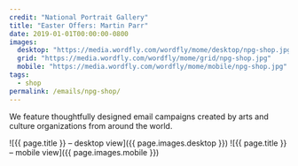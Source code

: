 ```yaml
---
credit: "National Portrait Gallery"
title: "Easter Offers: Martin Parr"
date: 2019-01-01T00:00:00-0800
images:
  desktop: "https://media.wordfly.com/wordfly/mome/desktop/npg-shop.jpg"
  grid: "https://media.wordfly.com/wordfly/mome/grid/npg-shop.jpg"
  mobile: "https://media.wordfly.com/wordfly/mome/mobile/npg-shop.jpg"
tags:
  - shop
permalink: /emails/npg-shop/
---
```

We feature thoughtfully designed email campaigns created by arts and culture organizations from around the world.

![{{ page.title }} – desktop view]({{ page.images.desktop }})
![{{ page.title }} – mobile view]({{ page.images.mobile }})
